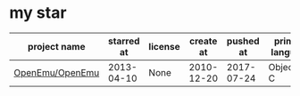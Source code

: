 # my star


| project name | starred at | license | create at | pushed at | primary language | total starred | total forked | total pr | last pr at | total cm | last cm at| 
| --- | --- | --- | --- | --- | --- | --- | --- | --- | --- | --- | --- |
|[OpenEmu/OpenEmu](https://github.com/OpenEmu/OpenEmu)|2013-04-10|None|2010-12-20|2017-07-24|Objective-C|7812|800|242|2017-07-21|56|2017-05-30|
